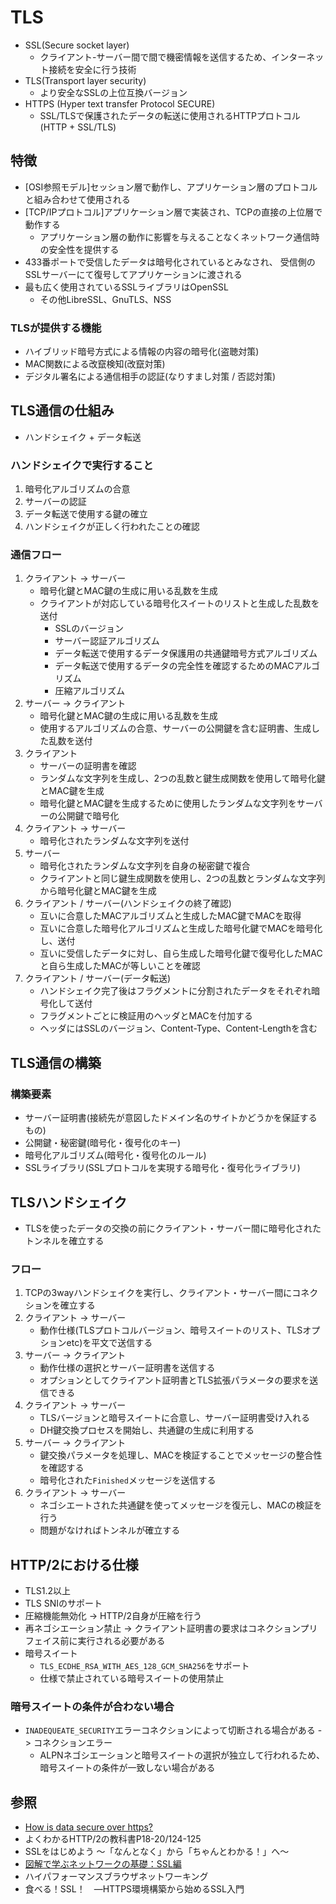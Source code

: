 # TLS
- SSL(Secure socket layer)
  - クライアント-サーバー間で間で機密情報を送信するため、インターネット接続を安全に行う技術
- TLS(Transport layer security)
  - より安全なSSLの上位互換バージョン
- HTTPS (Hyper text transfer Protocol SECURE)
  - SSL/TLSで保護されたデータの転送に使用されるHTTPプロトコル(HTTP + SSL/TLS)

## 特徴
- [OSI参照モデル]セッション層で動作し、アプリケーション層のプロトコルと組み合わせて使用される
- [TCP/IPプロトコル]アプリケーション層で実装され、TCPの直接の上位層で動作する
  - アプリケーション層の動作に影響を与えることなくネットワーク通信時の安全性を提供する
- 433番ポートで受信したデータは暗号化されているとみなされ、
  受信側のSSLサーバーにて復号してアプリケーションに渡される
- 最も広く使用されているSSLライブラリはOpenSSL
  - その他LibreSSL、GnuTLS、NSS

### TLSが提供する機能
- ハイブリッド暗号方式による情報の内容の暗号化(盗聴対策)
- MAC関数による改竄検知(改竄対策)
- デジタル署名による通信相手の認証(なりすまし対策 / 否認対策)

## TLS通信の仕組み
- ハンドシェイク + データ転送

### ハンドシェイクで実行すること
1. 暗号化アルゴリズムの合意
2. サーバーの認証
3. データ転送で使用する鍵の確立
4. ハンドシェイクが正しく行われたことの確認

### 通信フロー
1. クライアント -> サーバー
    - 暗号化鍵とMAC鍵の生成に用いる乱数を生成
    - クライアントが対応している暗号化スイートのリストと生成した乱数を送付
      - SSLのバージョン
      - サーバー認証アルゴリズム
      - データ転送で使用するデータ保護用の共通鍵暗号方式アルゴリズム
      - データ転送で使用するデータの完全性を確認するためのMACアルゴリズム
      - 圧縮アルゴリズム
2. サーバー -> クライアント
    - 暗号化鍵とMAC鍵の生成に用いる乱数を生成
    - 使用するアルゴリズムの合意、サーバーの公開鍵を含む証明書、生成した乱数を送付
3. クライアント
    - サーバーの証明書を確認
    - ランダムな文字列を生成し、2つの乱数と鍵生成関数を使用して暗号化鍵とMAC鍵を生成
    - 暗号化鍵とMAC鍵を生成するために使用したランダムな文字列をサーバーの公開鍵で暗号化
4. クライアント -> サーバー
    - 暗号化されたランダムな文字列を送付
5. サーバー
    - 暗号化されたランダムな文字列を自身の秘密鍵で複合
    - クライアントと同じ鍵生成関数を使用し、2つの乱数とランダムな文字列から暗号化鍵とMAC鍵を生成
6. クライアント / サーバー(ハンドシェイクの終了確認)
    - 互いに合意したMACアルゴリズムと生成したMAC鍵でMACを取得
    - 互いに合意した暗号化アルゴリズムと生成した暗号化鍵でMACを暗号化し、送付
    - 互いに受信したデータに対し、自ら生成した暗号化鍵で復号化したMACと自ら生成したMACが等しいことを確認
7. クライアント / サーバー(データ転送)
    - ハンドシェイク完了後はフラグメントに分割されたデータをそれぞれ暗号化して送付
    - フラグメントごとに検証用のヘッダとMACを付加する
    - ヘッダにはSSLのバージョン、Content-Type、Content-Lengthを含む

## TLS通信の構築
### 構築要素
- サーバー証明書(接続先が意図したドメイン名のサイトかどうかを保証するもの)
- 公開鍵・秘密鍵(暗号化・復号化のキー)
- 暗号化アルゴリズム(暗号化・復号化のルール)
- SSLライブラリ(SSLプロトコルを実現する暗号化・復号化ライブラリ)

## TLSハンドシェイク
- TLSを使ったデータの交換の前にクライアント・サーバー間に暗号化されたトンネルを確立する

### フロー
1. TCPの3wayハンドシェイクを実行し、クライアント・サーバー間にコネクションを確立する
2. クライアント -> サーバー
    - 動作仕様(TLSプロトコルバージョン、暗号スイートのリスト、TLSオプションetc)を平文で送信する
3. サーバー -> クライアント
    - 動作仕様の選択とサーバー証明書を送信する
    - オプションとしてクライアント証明書とTLS拡張パラメータの要求を送信できる
4. クライアント -> サーバー
    - TLSバージョンと暗号スイートに合意し、サーバー証明書受け入れる
    - DH鍵交換プロセスを開始し、共通鍵の生成に利用する
5. サーバー -> クライアント
    - 鍵交換パラメータを処理し、MACを検証することでメッセージの整合性を確認する
    - 暗号化された`Finished`メッセージを送信する
6. クライアント -> サーバー
    - ネゴシエートされた共通鍵を使ってメッセージを復元し、MACの検証を行う
    - 問題がなければトンネルが確立する

## HTTP/2における仕様
- TLS1.2以上
- TLS SNIのサポート
- 圧縮機能無効化 -> HTTP/2自身が圧縮を行う
- 再ネゴシエーション禁止 -> クライアント証明書の要求はコネクションプリフェイス前に実行される必要がある
- 暗号スイート
  - `TLS_ECDHE_RSA_WITH_AES_128_GCM_SHA256`をサポート
  - 仕様で禁止されている暗号スイートの使用禁止

### 暗号スイートの条件が合わない場合
- `INADEQUEATE_SECURITY`エラーコネクションによって切断される場合がある -> コネクションエラー
  - ALPNネゴシエーションと暗号スイートの選択が独立して行われるため、
    暗号スイートの条件が一致しない場合がある

## 参照
- [How is data secure over https?](https://blog.joshsoftware.com/2019/08/23/how-is-data-secure-over-https/)
- よくわかるHTTP/2の教科書P18-20/124-125
- SSLをはじめよう ～「なんとなく」から「ちゃんとわかる！」へ～
- [図解で学ぶネットワークの基礎：SSL編](https://xtech.nikkei.com/it/article/COLUMN/20071002/283518/)
- ハイパフォーマンスブラウザネットワーキング
- 食べる！SSL！　―HTTPS環境構築から始めるSSL入門
